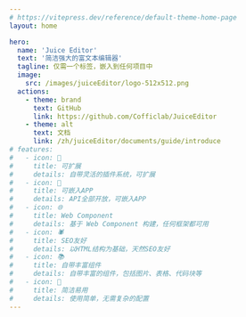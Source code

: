 ```yaml
---
# https://vitepress.dev/reference/default-theme-home-page
layout: home

hero:
  name: 'Juice Editor'
  text: '简洁强大的富文本编辑器'
  tagline: 仅需一个标签，嵌入到任何项目中
  image:
    src: /images/juiceEditor/logo-512x512.png
  actions:
    - theme: brand
      text: GitHub
      link: https://github.com/Cofficlab/JuiceEditor
    - theme: alt
      text: 文档
      link: /zh/juiceEditor/documents/guide/introduce
# features:
#   - icon: 🔌
#     title: 可扩展
#     details: 自带灵活的插件系统，可扩展
#   - icon: 📱
#     title: 可嵌入APP
#     details: API全部开放，可嵌入APP
#   - icon: 🌐
#     title: Web Component
#     details: 基于 Web Component 构建，任何框架都可用
#   - icon: 🕷️
#     title: SEO友好
#     details: 以HTML结构为基础，天然SEO友好
#   - icon: 📚
#     title: 自带丰富组件
#     details: 自带丰富的组件，包括图片、表格、代码块等
#   - icon: 🎁
#     title: 简洁易用
#     details: 使用简单，无需复杂的配置
---
```


<div class="flex flex-col items-center justify-center my-2">
  <img src="/images/juiceEditor/hero.png" alt="">
</div>
